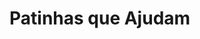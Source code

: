 # Patinhas que Ajudam
<link rel="stylesheet" href="https://cdn.jsdelivr.net/gh/devicons/devicon@v2.15.1/devicon.min.css">
